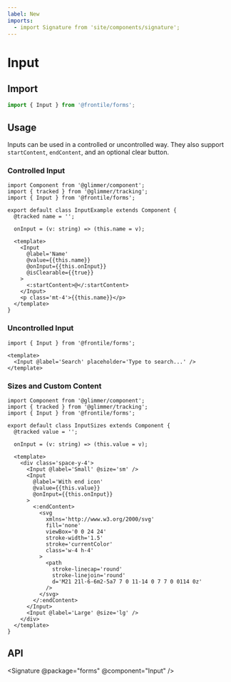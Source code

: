 ```yaml
---
label: New
imports:
  - import Signature from 'site/components/signature';
---
```

# Input


## Import 

```js
import { Input } from '@frontile/forms';
```

## Usage

Inputs can be used in a controlled or uncontrolled way. They also
support `startContent`, `endContent`, and an optional clear button.

### Controlled Input

```gts preview
import Component from '@glimmer/component';
import { tracked } from '@glimmer/tracking';
import { Input } from '@frontile/forms';

export default class InputExample extends Component {
  @tracked name = '';

  onInput = (v: string) => (this.name = v);

  <template>
    <Input
      @label='Name'
      @value={{this.name}}
      @onInput={{this.onInput}}
      @isClearable={{true}}
    >
      <:startContent>@</:startContent>
    </Input>
    <p class='mt-4'>{{this.name}}</p>
  </template>
}
```

### Uncontrolled Input

```gts preview
import { Input } from '@frontile/forms';

<template>
  <Input @label='Search' placeholder='Type to search...' />
</template>
```

### Sizes and Custom Content

```gts preview
import Component from '@glimmer/component';
import { tracked } from '@glimmer/tracking';
import { Input } from '@frontile/forms';

export default class InputSizes extends Component {
  @tracked value = '';

  onInput = (v: string) => (this.value = v);

  <template>
    <div class='space-y-4'>
      <Input @label='Small' @size='sm' />
      <Input
        @label='With end icon'
        @value={{this.value}}
        @onInput={{this.onInput}}
      >
        <:endContent>
          <svg
            xmlns='http://www.w3.org/2000/svg'
            fill='none'
            viewBox='0 0 24 24'
            stroke-width='1.5'
            stroke='currentColor'
            class='w-4 h-4'
          >
            <path
              stroke-linecap='round'
              stroke-linejoin='round'
              d='M21 21l-6-6m2-5a7 7 0 11-14 0 7 7 0 0114 0z'
            />
          </svg>
        </:endContent>
      </Input>
      <Input @label='Large' @size='lg' />
    </div>
  </template>
}
```

## API

<Signature @package="forms" @component="Input" />

